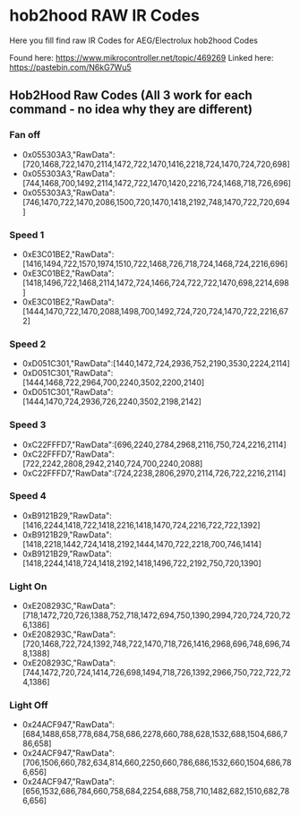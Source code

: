 # hob2hood RAW IR Codes
Here you fill find raw IR Codes for AEG/Electrolux hob2hood Codes

Found here: https://www.mikrocontroller.net/topic/469269
Linked here: https://pastebin.com/N6kG7Wu5

## Hob2Hood Raw Codes (All 3 work for each command - no idea why they are different)

### Fan off
* 0x055303A3,"RawData":[720,1468,722,1470,2114,1472,722,1470,1416,2218,724,1470,724,720,698]
* 0x055303A3,"RawData":[744,1468,700,1492,2114,1472,722,1470,1420,2216,724,1468,718,726,696]
* 0x055303A3,"RawData":[746,1470,722,1470,2086,1500,720,1470,1418,2192,748,1470,722,720,694]

### Speed 1
* 0xE3C01BE2,"RawData":[1416,1494,722,1570,1974,1510,722,1468,726,718,724,1468,724,2216,696]
* 0xE3C01BE2,"RawData":[1418,1496,722,1468,2114,1472,724,1466,724,722,722,1470,698,2214,698]
* 0xE3C01BE2,"RawData":[1444,1470,722,1470,2088,1498,700,1492,724,720,724,1470,722,2216,672]

### Speed 2
* 0xD051C301,"RawData":[1440,1472,724,2936,752,2190,3530,2224,2114]
* 0xD051C301,"RawData":[1444,1468,722,2964,700,2240,3502,2200,2140]
* 0xD051C301,"RawData":[1444,1470,724,2936,726,2240,3502,2198,2142]

### Speed 3
* 0xC22FFFD7,"RawData":[696,2240,2784,2968,2116,750,724,2216,2114]
* 0xC22FFFD7,"RawData":[722,2242,2808,2942,2140,724,700,2240,2088]
* 0xC22FFFD7,"RawData":[724,2238,2806,2970,2114,726,722,2216,2114]

### Speed 4
* 0xB9121B29,"RawData":[1416,2244,1418,722,1418,2216,1418,1470,724,2216,722,722,1392]
* 0xB9121B29,"RawData":[1418,2218,1442,724,1418,2192,1444,1470,722,2218,700,746,1414]
* 0xB9121B29,"RawData":[1418,2244,1418,724,1418,2192,1418,1496,722,2192,750,720,1390]

### Light On
* 0xE208293C,"RawData":[718,1472,720,726,1388,752,718,1472,694,750,1390,2994,720,724,720,726,1386]
* 0xE208293C,"RawData":[720,1468,722,724,1392,748,722,1470,718,726,1416,2968,696,748,696,748,1388]
* 0xE208293C,"RawData":[744,1472,720,724,1414,726,698,1494,718,726,1392,2966,750,722,722,724,1386]

### Light Off
* 0x24ACF947,"RawData":[684,1488,658,778,684,758,686,2278,660,788,628,1532,688,1504,686,786,658]
* 0x24ACF947,"RawData":[706,1506,660,782,634,814,660,2250,660,786,686,1532,660,1504,686,786,656]
* 0x24ACF947,"RawData":[656,1532,686,784,660,758,684,2254,688,758,710,1482,682,1510,682,786,656]
